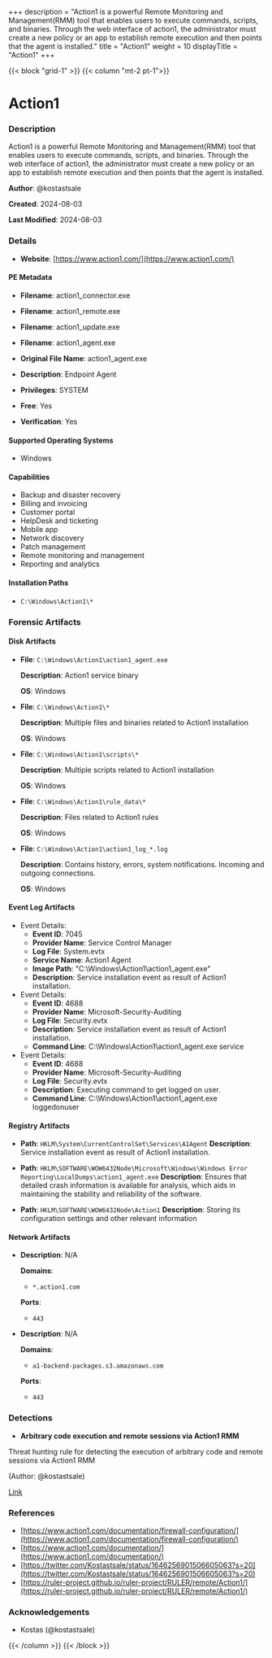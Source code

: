 +++
description = "Action1 is a powerful Remote Monitoring and Management(RMM) tool that enables users to execute commands, scripts, and binaries.  Through the web interface of action1, the administrator must create a new policy or an app to establish remote execution and then points that the agent is installed."
title = "Action1"
weight = 10
displayTitle = "Action1"
+++


{{< block "grid-1" >}}
{{< column "mt-2 pt-1">}}

# Action1


### Description

Action1 is a powerful Remote Monitoring and Management(RMM) tool that enables users to execute commands, scripts, and binaries. 
Through the web interface of action1, the administrator must create a new policy or an app to establish remote execution and then points that the agent is installed.


**Author**: @kostastsale

**Created**: 2024-08-03

**Last Modified**: 2024-08-03

### Details

- **Website**: [https://www.action1.com/](https://www.action1.com/)

#### PE Metadata
- **Filename**: action1_connector.exe
- **Filename**: action1_remote.exe
- **Filename**: action1_update.exe
- **Filename**: action1_agent.exe
- **Original File Name**: action1_agent.exe
- **Description**: Endpoint Agent

- **Privileges**: SYSTEM

- **Free**: Yes

- **Verification**: Yes

#### Supported Operating Systems
- Windows

#### Capabilities
- Backup and disaster recovery
- Billing and invoicing
- Customer portal
- HelpDesk and ticketing
- Mobile app
- Network discovery
- Patch management
- Remote monitoring and management
- Reporting and analytics


#### Installation Paths
- `C:\Windows\Action1\*`

### Forensic Artifacts

#### Disk Artifacts

- **File**: `C:\Windows\Action1\action1_agent.exe`

  **Description**: Action1 service binary


  **OS**: Windows

- **File**: `C:\Windows\Action1\*`

  **Description**: Multiple files and binaries related to Action1 installation


  **OS**: Windows

- **File**: `C:\Windows\Action1\scripts\*`

  **Description**: Multiple scripts related to Action1 installation


  **OS**: Windows

- **File**: `C:\Windows\Action1\rule_data\*`

  **Description**: Files related to Action1 rules


  **OS**: Windows

- **File**: `C:\Windows\Action1\action1_log_*.log`

  **Description**: Contains history, errors, system notifications. Incoming and outgoing connections.


  **OS**: Windows


#### Event Log Artifacts
- Event Details:
  - **Event ID**: 7045
  - **Provider Name**: Service Control Manager
  - **Log File**: System.evtx
  - **Service Name**: Action1 Agent
  - **Image Path**: "C:\\Windows\\Action1\\action1_agent.exe"
  - **Description**: Service installation event as result of Action1 installation.
- Event Details:
  - **Event ID**: 4688
  - **Provider Name**: Microsoft-Security-Auditing
  - **Log File**: Security.evtx
  - **Description**: Service installation event as result of Action1 installation.
  - **Command Line**: C:\Windows\Action1\action1_agent.exe service
- Event Details:
  - **Event ID**: 4688
  - **Provider Name**: Microsoft-Security-Auditing
  - **Log File**: Security.evtx
  - **Description**: Executing command to get logged on user.
  - **Command Line**: C:\Windows\Action1\action1_agent.exe loggedonuser

#### Registry Artifacts
- **Path**: `HKLM\System\CurrentControlSet\Services\A1Agent`
  **Description**: Service installation event as result of Action1 installation.

- **Path**: `HKLM\SOFTWARE\WOW6432Node\Microsoft\Windows\Windows Error Reporting\LocalDumps\action1_agent.exe`
  **Description**: Ensures that detailed crash information is available for analysis, which aids in maintaining the stability and reliability of the software.

- **Path**: `HKLM\SOFTWARE\WOW6432Node\Action1`
  **Description**: Storing its configuration settings and other relevant information


#### Network Artifacts

- **Description**: N/A

  **Domains**:
    - `*.action1.com`

  **Ports**:
    - `443`

- **Description**: N/A

  **Domains**:
    - `a1-backend-packages.s3.amazonaws.com`

  **Ports**:
    - `443`



### Detections
-   **Arbitrary code execution and remote sessions via Action1 RMM**

  Threat hunting rule for detecting the execution of arbitrary code and remote sessions via Action1 RMM

  (Author: @kostastsale)

  [Link](https://github.com/tsale/Sigma_rules/blob/ea87e4fc851207ca0f002ec043624f2b3bf1b2da/Threat%20Hunting%20Queries/Action1_RMM.yml)


### References
- [https://www.action1.com/documentation/firewall-configuration/](https://www.action1.com/documentation/firewall-configuration/)
- [https://www.action1.com/documentation/](https://www.action1.com/documentation/)
- [https://twitter.com/Kostastsale/status/1646256901506605063?s=20](https://twitter.com/Kostastsale/status/1646256901506605063?s=20)
- [https://ruler-project.github.io/ruler-project/RULER/remote/Action1/](https://ruler-project.github.io/ruler-project/RULER/remote/Action1/)

### Acknowledgements
- Kostas (@kostastsale)

{{< /column >}}
{{< /block >}}
